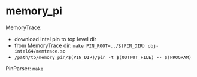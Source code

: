 # memory_pi

MemoryTrace:
- download Intel pin to top level dir
- from MemoryTrace dir: `make PIN_ROOT=../$(PIN_DIR) obj-intel64/memtrace.so`
- `/path/to/memory_pin/$(PIN_DIR)/pin -t $(OUTPUT_FILE) -- $(PROGRAM)`


PinParser: `make`
